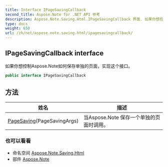 ```yaml
---
title: Interface IPageSavingCallback
second_title: Aspose.Note for .NET API 参考
description: Aspose.Note.Saving.Html.IPageSavingCallback 界面. 如果你想控制Aspose.Note如何保存单独的页面实现这个接口
type: docs
weight: 650
url: /zh/net/aspose.note.saving.html/ipagesavingcallback/
---
```

## IPageSavingCallback interface

如果你想控制Aspose.Note如何保存单独的页面，实现这个接口。

```csharp
public interface IPageSavingCallback
```

## 方法

| 姓名 | 描述 |
| --- | --- |
| [PageSaving](../../aspose.note.saving.html/ipagesavingcallback/pagesaving/)(PageSavingArgs) | 当Aspose.Note 保存一个单独的页面时调用。 |

### 也可以看看

* 命名空间 [Aspose.Note.Saving.Html](../../aspose.note.saving.html/)
* 部件 [Aspose.Note](../../)


